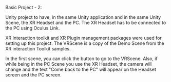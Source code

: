 Basic Project - 2:

Unity project to have, in the same Unity application and in the same Unity Scene, the XR Headset and the PC. The XR Headset has to be connected to the PC using Oculus Link.

XR Interaction toolkit and XR Plugin management packages were used for setting up this project. The VRScene is a copy of the Demo Scene from the XR interaction Toolkit samples.

In the first scene, you can click the button to go to the VRScene. Also, if while being in the PC Scene you use the XR Headset, the camera will change and the text "Come back to the PC" will appear on the Headset screen and the PC screen.

